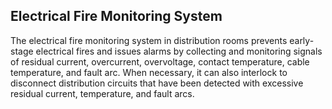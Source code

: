 ## Electrical Fire Monitoring System

The electrical fire monitoring system in distribution rooms prevents early-stage electrical fires and issues alarms by collecting and monitoring signals of residual current, overcurrent, overvoltage, contact temperature, cable temperature, and fault arc. When necessary, it can also interlock to disconnect distribution circuits that have been detected with excessive residual current, temperature, and fault arcs.
